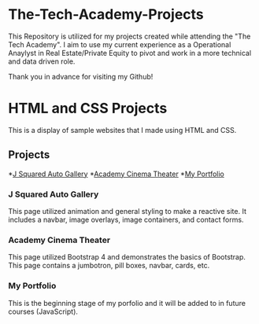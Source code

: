 # The-Tech-Academy-Projects

This Repository is utilized for my projects created while attending the "The Tech Academy". I aim to use my current experience as a Operational Anaylyst in Real Estate/Private Equity to pivot and work in a more technical and data driven role.

Thank you in advance for visiting my Github!

# HTML and CSS Projects

This is a display of sample websites that I made using HTML and CSS.

## Projects
*[J Squared Auto Gallery](https://github.com/jordanggeyer/The-Tech-Academy-Projects-2.0/tree/main/HTML_and_CSS_Course/Basic__HTML_and_CSS/Project/One_Page_Website)
*[Academy Cinema Theater](https://github.com/jordanggeyer/The-Tech-Academy-Projects-2.0/tree/main/HTML_and_CSS_Course/Basic__HTML_and_CSS/Project/bootstrap4_project)
*[My Portfolio](https://jordanggeyer.github.io./)

### J Squared Auto Gallery
This page utilized animation and general styling to make a reactive site. It includes a navbar, image overlays, image containers, and contact forms.

### Academy Cinema Theater
This page utilized Bootstrap 4 and demonstrates the basics of Bootstrap. This page contains a jumbotron, pill boxes, navbar, cards, etc.

### My Portfolio
This is the beginning stage of my porfolio and it will be added to in future courses (JavaScript).

